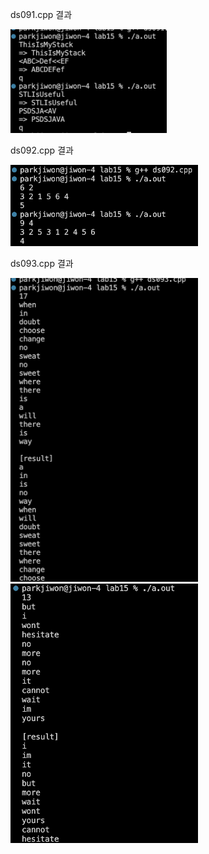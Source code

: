 ds091.cpp 결과<br>

<img src= 'https://github.com/jiwonpark831/22300323_PJW_DS/blob/main/lab15/results/ds091.png' width =250>

ds092.cpp 결과<br>

<img src= 'https://github.com/jiwonpark831/22300323_PJW_DS/blob/main/lab15/results/ds092.png' width =300>

ds093.cpp 결과<br>

<img src= 'https://github.com/jiwonpark831/22300323_PJW_DS/blob/main/lab15/results/ds093-1.png' width =300>
<img src= 'https://github.com/jiwonpark831/22300323_PJW_DS/blob/main/lab15/results/ds093-2.png' width =300>